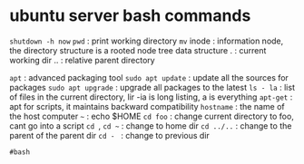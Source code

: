 # ubuntu server bash commands

`shutdown -h now`
`pwd` : print working directory
`mv`
inode : information node, the directory structure is a rooted node tree data structure
. : current working dir
.. : relative parent directory



`apt` : advanced packaging tool
`sudo apt update` : update all the sources for packages
`sudo apt upgrade` : upgrade all packages to the latest
`ls - la` : list of files in the current directory, lir -ia is long listing, a is everything
`apt-get` : apt for scripts, it maintains backward compatibility
`hostname` : the name of the host computer
`~` : echo $HOME
`cd foo` : change current directory to foo, cant go into a script
`cd `, `cd ~` : change to home dir
`cd ../..` : change to the parent of the parent dir
`cd - ` : change to previous dir



    #bash
